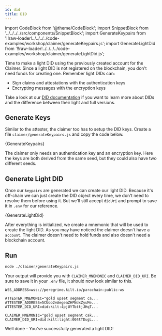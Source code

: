 ```yaml
---
id: did
title: DID
---
```


import CodeBlock from '@theme/CodeBlock';
import SnippetBlock from '../../../../src/components/SnippetBlock';
import GenerateKeypairs from '!!raw-loader!../../../../code-examples/workshop/claimer/generateKeypairs.js';
import GenerateLightDid from '!!raw-loader!../../../../code-examples/workshop/claimer/generateLightDid.js';

Time to make a light DID using the previously created account for the <span class="label-role claimer">Claimer</span>.
Since a light DID is not registered on the blockchain, you don't need funds for creating one.
Remember light DIDs can:

- Sign claims and attestations with the authentication keys
- Encrypting messages with the encryption keys

Take a look at our [DID documentation](/docs/sdk/core-feature/did) if you want to learn more about DIDs and the difference between their light and full versions.

## Generate Keys

Similar to the attester, the claimer too has to setup the DID keys.
Create a file `claimer/generateKeypairs.js` and copy the code below.

<CodeBlock className="language-js" title="claimer/generateKeypairs.js">
  {GenerateKeypairs}
</CodeBlock>

The claimer only needs an authentication key and an encryption key.
Here the keys are both derived from the same seed, but they could also have two different seeds.

## Generate Light DID

Once our `keypairs` are generated we can create our light DID.
Because it's off-chain we can just create the DID object every time, we don't need to resolve them before using it.
But we'll still accept `didUri` and prompt to save it in `.env` for our reference.

<CodeBlock className="language-js" title="claimer/generateLightDid.js">
  {GenerateLightDid}
</CodeBlock>

After everything is initialized, we create a mnemonic that will be used to create the light DID.
As you may have noticed the claimer doesn't have a `account`.
The claimer doesn't need to hold funds and also doesn't need a blockchain account.

## Run

```bash
node ./claimer/generateKeypairs.js
```

Your output will provide you with `CLAIMER_MNEMONIC` and `CLAIMER_DID_URI`.
Be sure to save it in your `.env` file, it should now look similar to this.

```env title=".env"
WSS_ADDRESS=wss://peregrine.kilt.io/parachain-public-ws

ATTESTER_MNEMONIC="gold upset segment ca...
ATTESTER_ADDRESS=5CUoo2vAegeaZHPNdxZyuMe...
ATTESTER_DID_URI=did:kilt:4pjUYTbttjJHqT...

CLAIMER_MNEMONIC="gold upset segment cak...
CLAIMER_DID_URI=did:kilt:light:004tTDugL...
```

Well done - You've successfully generated a light DID!
